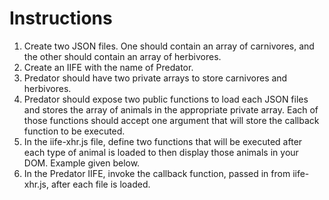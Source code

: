 # Instructions

1. Create two JSON files. One should contain an array of carnivores, and the other should contain an array of herbivores.
1. Create an IIFE with the name of Predator.
1. Predator should have two private arrays to store carnivores and herbivores.
1. Predator should expose two public functions to load each JSON files and stores the array of animals in the appropriate private array. Each of those functions should accept one argument that will store the callback function to be executed.
1. In the iife-xhr.js file, define two functions that will be executed after each type of animal is loaded to then display those animals in your DOM. Example given below.
1. In the Predator IIFE, invoke the callback function, passed in from iife-xhr.js, after each file is loaded.
